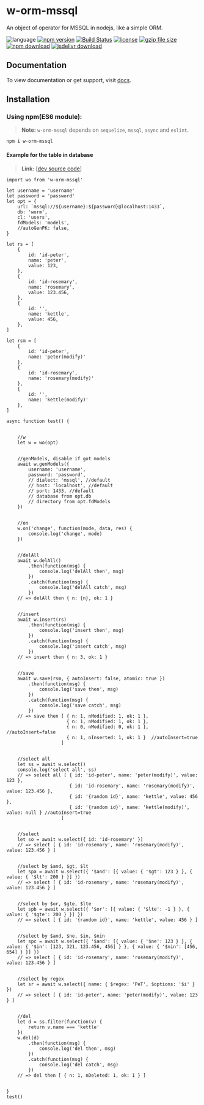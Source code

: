# w-orm-mssql
An object of operator for MSSQL in nodejs, like a simple ORM.

![language](https://img.shields.io/badge/language-JavaScript-orange.svg) 
[![npm version](http://img.shields.io/npm/v/w-orm-mssql.svg?style=flat)](https://npmjs.org/package/w-orm-mssql) 
[![Build Status](https://travis-ci.org/yuda-lyu/w-orm-mssql.svg?branch=master)](https://travis-ci.org/yuda-lyu/w-orm-mssql) 
[![license](https://img.shields.io/npm/l/w-orm-mssql.svg?style=flat)](https://npmjs.org/package/w-orm-mssql) 
[![gzip file size](http://img.badgesize.io/yuda-lyu/w-orm-mssql/master/dist/w-orm-mssql.umd.js.svg?compression=gzip)](https://github.com/yuda-lyu/w-orm-mssql)
[![npm download](https://img.shields.io/npm/dt/w-orm-mssql.svg)](https://npmjs.org/package/w-orm-mssql) 
[![jsdelivr download](https://img.shields.io/jsdelivr/npm/hm/w-orm-mssql.svg)](https://www.jsdelivr.com/package/npm/w-orm-mssql)

## Documentation
To view documentation or get support, visit [docs](https://yuda-lyu.github.io/w-orm-mssql/WOrm.html).

## Installation
### Using npm(ES6 module):
> **Note:** `w-orm-mssql` depends on `sequelize`, `mssql`, `async` and `eslint`.

```alias
npm i w-orm-mssql
```
#### Example for the table in database
> **Link:** [[dev source code](https://github.com/yuda-lyu/w-orm-mssql/blob/master/g.mjs)]
```alias
import wo from 'w-orm-mssql'

let username = 'username'
let password = 'password'
let opt = {
    url: `mssql://${username}:${password}@localhost:1433`,
    db: 'worm',
    cl: 'users',
    fdModels: 'models',
    //autoGenPK: false,
}

let rs = [
    {
        id: 'id-peter',
        name: 'peter',
        value: 123,
    },
    {
        id: 'id-rosemary',
        name: 'rosemary',
        value: 123.456,
    },
    {
        id: '',
        name: 'kettle',
        value: 456,
    },
]

let rsm = [
    {
        id: 'id-peter',
        name: 'peter(modify)'
    },
    {
        id: 'id-rosemary',
        name: 'rosemary(modify)'
    },
    {
        id: '',
        name: 'kettle(modify)'
    },
]

async function test() {


    //w
    let w = wo(opt)


    //genModels, disable if got models
    await w.genModels({
        username: 'username',
        password: 'password',
        // dialect: 'mssql', //default
        // host: 'localhost', //default
        // port: 1433, //default
        // database from opt.db
        // directory from opt.fdModels
    })


    //on
    w.on('change', function(mode, data, res) {
        console.log('change', mode)
    })


    //delAll
    await w.delAll()
        .then(function(msg) {
            console.log('delAll then', msg)
        })
        .catch(function(msg) {
            console.log('delAll catch', msg)
        })
    // => delAll then { n: {n}, ok: 1 }


    //insert
    await w.insert(rs)
        .then(function(msg) {
            console.log('insert then', msg)
        })
        .catch(function(msg) {
            console.log('insert catch', msg)
        })
    // => insert then { n: 3, ok: 1 }


    //save
    await w.save(rsm, { autoInsert: false, atomic: true })
        .then(function(msg) {
            console.log('save then', msg)
        })
        .catch(function(msg) {
            console.log('save catch', msg)
        })
    // => save then [ { n: 1, nModified: 1, ok: 1 },
                      { n: 1, nModified: 1, ok: 1 }, 
                      { n: 0, nModified: 0, ok: 1 }, //autoInsert=false
                      { n: 1, nInserted: 1, ok: 1 }  //autoInsert=true
                    ]


    //select all
    let ss = await w.select()
    console.log('select all', ss)
    // => select all [ { id: 'id-peter', name: 'peter(modify)', value: 123 },
                       { id: 'id-rosemary', name: 'rosemary(modify)', value: 123.456 },
                       { id: '{random id}', name: 'kettle', value: 456 }, 
                       { id: '{random id}', name: 'kettle(modify)', value: null } //autoInsert=true
                    ]


    //select
    let so = await w.select({ id: 'id-rosemary' })
    // => select [ { id: 'id-rosemary', name: 'rosemary(modify)', value: 123.456 } ]


    //select by $and, $gt, $lt
    let spa = await w.select({ '$and': [{ value: { '$gt': 123 } }, { value: { '$lt': 200 } }] })
    // => select [ { id: 'id-rosemary', name: 'rosemary(modify)', value: 123.456 } ]


    //select by $or, $gte, $lte
    let spb = await w.select({ '$or': [{ value: { '$lte': -1 } }, { value: { '$gte': 200 } }] })
    // => select [ { id: '{random id}', name: 'kettle', value: 456 } ]


    //select by $and, $ne, $in, $nin
    let spc = await w.select({ '$and': [{ value: { '$ne': 123 } }, { value: { '$in': [123, 321, 123.456, 456] } }, { value: { '$nin': [456, 654] } }] })
    // => select [ { id: 'id-rosemary', name: 'rosemary(modify)', value: 123.456 } ]


    //select by regex
    let sr = await w.select({ name: { $regex: 'PeT', $options: '$i' } })
    // => select [ { id: 'id-peter', name: 'peter(modify)', value: 123 } ]


    //del
    let d = ss.filter(function(v) {
        return v.name === 'kettle'
    })
    w.del(d)
        .then(function(msg) {
            console.log('del then', msg)
        })
        .catch(function(msg) {
            console.log('del catch', msg)
        })
    // => del then [ { n: 1, nDeleted: 1, ok: 1 } ]
    

}
test()
```
